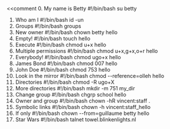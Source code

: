 <<comment
0. My name is Betty
#!/bin/bash
su betty 
1. Who am I
#!/bin/bash
id -un
2. Groups
#!/bin/bash
groups
3. New owner
#!/bin/bash
chown betty hello
4. Empty!
#!/bin/bash
touch hello
5. Execute
#!/bin/bash
chmod u+x hello
6. Multiple permissions
#!/bin/bash
chmod u+x,g+x,o+r hello
7. Everybody!
#!/bin/bash
chmod ugo+x hello
8. James Bond
#!/bin/bash
chmod 007 hello
9. John Doe
#!/bin/bash
chmod 753 hello
10. Look in the mirror
#!/bin/bash
chmod --reference=olleh hello
11. Directories
#!/bin/bash
chmod -R ugo+X
12. More directories
#!/bin/bash
mkdir -m 751 my_dir
13. Change group
#!/bin/bash
chgrp school hello
14. Owner and group
#!/bin/bash
chown -hR vincent:staff .
15. Symbolic links
#!/bin/bash
chown -h vincent:staff_hello
16. If only
#!/bin/bash
chown --from=guillaume betty hello
17. Star Wars
#!/bin/bash
talnet towel.blinkenlights.nl

